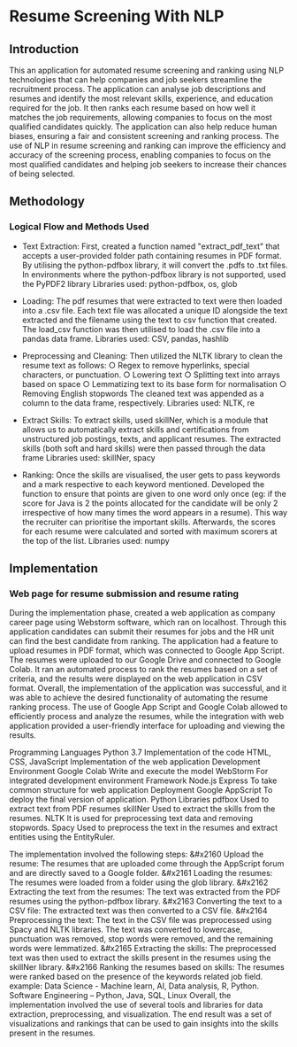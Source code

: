# Resume Screening With NLP
## Introduction
This an application for automated resume screening and ranking using NLP technologies that can help companies and job seekers streamline the recruitment process. The application can analyse job descriptions and resumes and identify the most relevant skills, experience, and education required for the job. It then ranks each resume based on how well it matches the job requirements, allowing companies to focus on the most qualified candidates quickly.  The application can also help reduce human biases, ensuring a fair and consistent screening and ranking process. The use of NLP in resume screening and ranking can improve the efficiency and accuracy of the screening process, enabling companies to focus on the most qualified candidates and helping job seekers to increase their chances of being selected.

## Methodology
### Logical Flow and Methods Used 

- Text Extraction:
First, created a function named "extract_pdf_text" that accepts a user-provided folder path
containing resumes in PDF format. By utilising the python-pdfbox library, it will convert the
.pdfs to .txt files. In environments where the python-pdfbox library is not supported, used the
PyPDF2 library
Libraries used: python-pdfbox, os, glob

- Loading:
The pdf resumes that were extracted to text were then loaded into a .csv file. Each text file was
allocated a unique ID alongside the text extracted and the filename using the text to csv function
that created. The load_csv function was then utilised to load the .csv file into a pandas data frame.
Libraries used: CSV, pandas, hashlib

- Preprocessing and Cleaning:
Then utilized the NLTK library to clean the resume text as follows:
○ Regex to remove hyperlinks, special characters, or punctuation.
○ Lowering text
○ Splitting text into arrays based on space
○ Lemmatizing text to its base form for normalisation
○ Removing English stopwords
The cleaned text was appended as a column to the data frame, respectively.
Libraries used: NLTK, re

- Extract Skills:
To extract skills, used skillNer, which is a module that allows us to automatically extract
skills and certifications from unstructured job postings, texts, and applicant resumes. The
extracted skills (both soft and hard skills) were then passed through the data frame
Libraries used: skillNer, spacy

- Ranking:
Once the skills are visualised, the user gets to pass keywords and a mark respective to each
keyword mentioned. Developed the function to ensure that points are given to one word only
once (eg: if the score for Java is 2 the points allocated for the candidate will be only 2
irrespective of how many times the word appears in a resume). This way the recruiter can
prioritise the important skills. Afterwards, the scores for each resume were calculated and sorted
with maximum scorers at the top of the list.
Libraries used: numpy

## Implementation
### Web page for resume submission and resume rating
During the implementation phase, created a web application as company career page using Webstorm software, which ran on localhost. Through this application candidates can submit their resumes for jobs and the HR unit can find the best candidate from ranking. The application had a feature to upload resumes in PDF format, which was connected to Google App Script. The resumes were uploaded to our Google Drive and connected to Google Colab.
It ran an automated process to rank the resumes based on a set of criteria, and the results were displayed on the web application in CSV format.
Overall, the implementation of the application was successful, and it was able to achieve the desired functionality of automating the resume ranking process. The use of Google App Script and Google Colab allowed to efficiently process and analyze the resumes, while the integration with web application provided a user-friendly interface for uploading and viewing the results.

Programming Languages 	Python 3.7	Implementation of the code
	HTML, CSS, JavaScript	Implementation of the web application
Development Environment	Google Colab	Write and execute the model
	WebStorm	For integrated development environment 
Framework	Node.js Express	To take common structure for web application
Deployment	Google AppScript	To deploy the final version of application.
Python Libraries 	pdfbox	Used to extract text from PDF resumes
	skillNer	Used to extract the skills from the resumes.
	NLTK	It is used for preprocessing text data and removing stopwords.
	Spacy	Used to preprocess the text in the resumes and extract entities using the EntityRuler.


The implementation involved the following steps:
&#x2160	Upload the resume: The resumes that are uploaded come through the AppScript forum and are directly saved to a Google folder.
&#x2161	Loading the resumes: The resumes were loaded from a folder using the glob library.
&#x2162	Extracting the text from the resumes: The text was extracted from the PDF resumes using the python-pdfbox library.
&#x2163	Converting the text to a CSV file: The extracted text was then converted to a CSV file.
&#x2164	Preprocessing the text: The text in the CSV file was preprocessed using Spacy and NLTK libraries. The text was converted to lowercase, punctuation was removed, stop words were removed, and the remaining words were lemmatized.
&#x2165	Extracting the skills: The preprocessed text was then used to extract the skills present in the resumes using the skillNer library.
&#x2166	Ranking the resumes based on skills: The resumes were ranked based on the presence of the keywords related job field.
example:
	Data Science - Machine learn, AI,  Data analysis,  R,  Python.
	Software Engineering – Python, Java, SQL, Linux
Overall, the implementation involved the use of several tools and libraries for data extraction, preprocessing, and visualization. The end result was a set of visualizations and rankings that can be used to gain insights into the skills present in the resumes.


